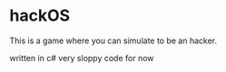 # hackOS
This is a game where you can simulate to be an hacker.

written in c#
very sloppy code for now
